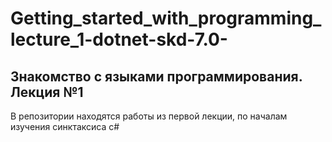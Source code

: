 # Getting_started_with_programming_lecture_1-dotnet-skd-7.0-

## Знакомство с языками программирования. Лекция №1

В репозитории находятся работы из первой лекции, по началам изучения синктаксиса c#



